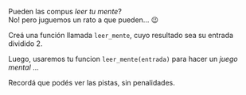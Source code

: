 Pueden las compus _leer tu mente_?   
No! pero juguemos un rato a que pueden... :wink:

Creá una función llamada `leer_mente`, cuyo resultado sea su entrada dividido 2. 


Luego, usaremos tu funcion `leer_mente(entrada)` para hacer un *juego mental* ... 

Recordá que podés ver las pistas, sin penalidades.
